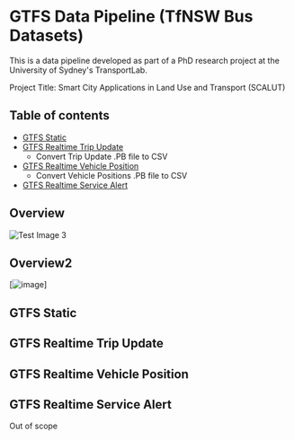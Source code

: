 # GTFS Data Pipeline (TfNSW Bus Datasets)

This is a data pipeline developed as part of a PhD research project at the University of Sydney's TransportLab.

Project Title: Smart City Applications in Land Use and Transport (SCALUT)

## Table of contents
* [GTFS Static](#gtfs-static)
* [GTFS Realtime Trip Update](#gtfs-realtime-trip-update)
  - Convert Trip Update .PB file to CSV
* [GTFS Realtime Vehicle Position](#gtfs-realtime-vehicle-position)
  - Convert Vehicle Positions .PB file to CSV
* [GTFS Realtime Service Alert](#gtfs-realtime-alert)

## Overview
![Test Image 3](media/GTFS_TfNSW_Bus_Data_Pipeline_v211023.png)

## Overview2
[![image](media/GTFS_TfNSW_Bus_Data_Pipeline_v211023.png)]

## GTFS Static

## GTFS Realtime Trip Update

## GTFS Realtime Vehicle Position

## GTFS Realtime Service Alert
Out of scope




